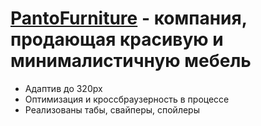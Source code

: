 # [PantoFurniture](https://m1arsen.github.io/PantoFurniture/) - компания, продающая красивую и минималистичную мебель
- Адаптив до 320px
- Оптимизация и кроссбраузерность в процессе
- Реализованы табы, свайперы, спойлеры
